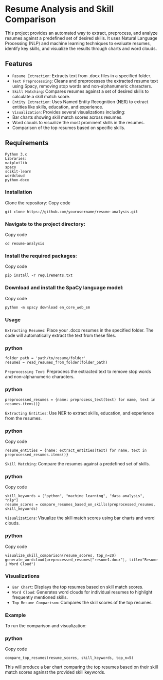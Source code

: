 # Resume Analysis and Skill Comparison
This project provides an automated way to extract, preprocess, and analyze resumes against a predefined set of desired skills. It uses Natural Language Processing (NLP) and machine learning techniques to evaluate resumes, identify key skills, and visualize the results through charts and word clouds.

## Features
- `Resume Extraction`: Extracts text from .docx files in a specified folder.
- `Text Preprocessing`: Cleans and preprocesses the extracted resume text using Spacy, removing stop words and non-alphanumeric characters.
- `Skill Matching`: Compares resumes against a set of desired skills to calculate a skill match score.
- `Entity Extraction`: Uses Named Entity Recognition (NER) to extract entities like skills, education, and experience.
- `Visualization`: Provides several visualizations including:
 - Bar charts showing skill match scores across resumes.
- Word clouds to visualize the most prominent skills in the resumes.
- Comparison of the top resumes based on specific skills.

## Requirements
```
Python 3.x
Libraries:
matplotlib
spacy
scikit-learn
wordcloud
python-docx
```
### Installation
Clone the repository:
Copy code
```
git clone https://github.com/yourusername/resume-analysis.git
```
### Navigate to the project directory:

Copy code
```
cd resume-analysis
```
### Install the required packages:

Copy code
```
pip install -r requirements.txt
```
### Download and install the SpaCy language model:
Copy code
```
python -m spacy download en_core_web_sm
```
### Usage
`Extracting Resumes`: Place your .docx resumes in the specified folder. The code will automatically extract the text from these files.

### python
```
folder_path = 'path/to/resume/folder'
resumes = read_resumes_from_folder(folder_path)
```
`Preprocessing Text`: Preprocess the extracted text to remove stop words and non-alphanumeric characters.

### python
```
preprocessed_resumes = {name: preprocess_text(text) for name, text in resumes.items()}
```
`Extracting Entities`: Use NER to extract skills, education, and experience from the resumes.

### python
Copy code
```
resume_entities = {name: extract_entities(text) for name, text in preprocessed_resumes.items()}
```
`Skill Matching`: Compare the resumes against a predefined set of skills.

### python
Copy code
```
skill_keywords = ["python", "machine learning", "data analysis", "nlp"]
resume_scores = compare_resumes_based_on_skills(preprocessed_resumes, skill_keywords)
```
`Visualizations`: Visualize the skill match scores using bar charts and word clouds.

### python
Copy code
```
visualize_skill_comparison(resume_scores, top_n=20)
generate_wordcloud(preprocessed_resumes["resume1.docx"], title="Resume 1 Word Cloud")
```
### Visualizations
- `Bar Chart`: Displays the top resumes based on skill match scores.
- `Word Cloud`: Generates word clouds for individual resumes to highlight frequently mentioned skills.
- `Top Resume Comparison`: Compares the skill scores of the top resumes.
### Example
To run the comparison and visualization:

### python
Copy code
```
compare_top_resumes(resume_scores, skill_keywords, top_n=5)
```
This will produce a bar chart comparing the top resumes based on their skill match scores against the provided skill keywords.
